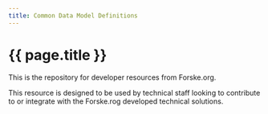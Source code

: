 ```yaml
---
title: Common Data Model Definitions
---
```


# {{ page.title }}

This is the repository for developer resources from Forske.org.

This resource is designed to be used by technical staff looking to contribute to or integrate with the Forske.rog developed technical solutions.
